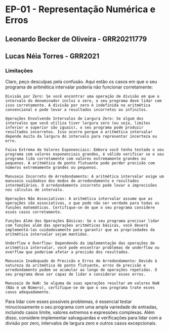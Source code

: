 # EP-01 - Representação Numérica e Erros
## Leonardo Becker de Oliveira - GRR20211779
## Lucas Néia Torres - GRR2021

### Limitações
Claro, peço desculpas pela confusão. Aqui estão os casos em que o seu programa de aritmética intervalar poderia não funcionar corretamente:

    Divisão por Zero: Se você encontrar uma operação de divisão em que o intervalo do denominador inclui o zero, o seu programa deve lidar com isso corretamente. A divisão por zero é indefinida na aritmética convencional e pode levar a resultados incorretos ou infinitos.

    Operações Envolvendo Intervalos de Largura Zero: Se algum dos intervalos que você utiliza tiver largura zero (ou seja, limites inferior e superior são iguais), o seu programa pode produzir resultados incorretos. Isso ocorre porque a aritmética intervalar depende muito da largura do intervalo para representar incerteza ou erro.

    Faixa Extrema de Valores Exponenciais: Embora você tenha testado o seu programa com valores exponenciais grandes, é válido verificar se o seu programa lida corretamente com valores extremamente grandes ou pequenos. A aritmética de ponto flutuante pode perder precisão com números extremamente grandes ou pequenos.

    Manuseio Incorreto de Arredondamento: A aritmética intervalar exige um manuseio cuidadoso dos modos de arredondamento e resultados intermediários. O arredondamento incorreto pode levar a imprecisões nos cálculos de intervalo.

    Operações Não Associativas: A aritmética intervalar assume que as operações são associativas, o que pode não ser verdade para todas as funções matemáticas. Certifique-se de que o seu programa considere esses casos corretamente.

    Funções Além das Operações Básicas: Se o seu programa precisar lidar com funções além das operações aritméticas básicas, você deverá implementá-las cuidadosamente para garantir que as propriedades da aritmética intervalar sejam mantidas.

    Underflow e Overflow: Dependendo da implementação das operações de aritmética intervalar, você pode encontrar problemas de underflow ou overflow que poderiam afetar a precisão dos resultados.

    Manuseio Inadequado de Precisão e Erros de Arredondamento: Devido à natureza da aritmética de ponto flutuante, erros de precisão e arredondamento podem se acumular ao longo de operações repetidas. O seu programa deve ser capaz de lidar e considerar esses erros.

    Manuseio de NaN: Se alguma de suas operações resultar em valores NaN (Não é um Número), certifique-se de que o seu programa trate esses casos adequadamente.

Para lidar com esses possíveis problemas, é essencial testar minuciosamente o seu programa com uma ampla variedade de entradas, incluindo casos limite, valores extremos e expressões complexas. Além disso, considere implementar salvaguardas e verificações para lidar com a divisão por zero, intervalos de largura zero e outros casos excepcionais.
